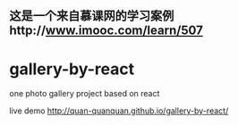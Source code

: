 这是一个来自慕课网的学习案例http://www.imooc.com/learn/507
------
# gallery-by-react
one photo gallery project based on react

live demo
http://quan-quanquan.github.io/gallery-by-react/
